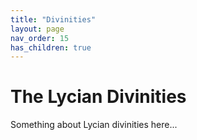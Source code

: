```yaml
---
title: "Divinities"
layout: page
nav_order: 15
has_children: true
---
```


# The Lycian Divinities

Something about Lycian divinities here...


